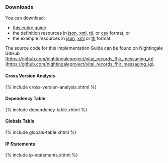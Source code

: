 ### Downloads

You can download:

* [this entire guide](full-ig.zip)
* the definition resources in [json](definitions.json.zip), [xml](definitions.xml.zip), [ttl](definitions.ttl.zip), or [csv](csvs.zip) format, or
* the example resources in [json](examples.json.zip), [xml](examples.xml.zip) or [ttl](examples.ttl.zip) format.

The source code for this Implementation Guide can be found on Nightingale GitHub [https://github.com/nightingaleproject/vital_records_fhir_messaging_ig](https://github.com/nightingaleproject/vital_records_fhir_messaging_ig).

#### Cross Version Analysis

{% include cross-version-analysis.xhtml %}

#### Dependency Table

{% include dependency-table.xhtml %}

#### Globals Table

{% include globals-table.xhtml %}

#### IP Statements

{% include ip-statements.xhtml %}
